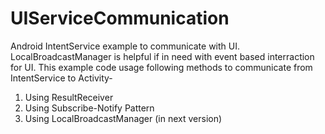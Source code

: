 # UIServiceCommunication
Android IntentService example to communicate with UI. LocalBroadcastManager is helpful if in need with event based interraction for UI.
This example code usage following methods to communicate from IntentService to Activity-
1) Using ResultReceiver 
2) Using Subscribe-Notify Pattern
3) Using LocalBroadcastManager (in next version)


